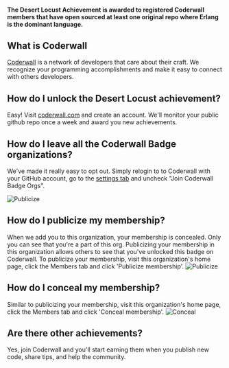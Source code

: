 #### The Desert Locust Achievement is awarded to registered Coderwall members that have open sourced at least one original repo where Erlang is the dominant language.

## What is Coderwall

[Coderwall](https://coderwall.com/gh) is a network of developers that care about their craft. We recognize your programming accomplishments and make it easy to connect with others developers.

## How do I unlock the Desert Locust achievement?

Easy! Visit [coderwall.com](https://coderwall.com/gh) and create an account. We'll monitor your public github repo once a week and award you new achievements.

## How do I leave all the Coderwall Badge organizations?

We've made it really easy to opt out. Simply relogin to to Coderwall with your GitHub account, go to the [settings tab](https://coderwall.com/settings) and uncheck "Join Coderwall Badge Orgs".

![Publicize](http://f.cl.ly/items/3v0t2B1t0X0o3Z0R1x1N/GHOrgUnlink.png)

## How do I publicize my membership?

When we add you to this organization, your membership is concealed. Only you can see that you're a part of this org. Publicizing your membership in this organization allows others to see that you've unlocked this badge on Coderwall. To publicize your membership, visit this organization's home page, click the Members tab and click 'Publicize membership'.
![Publicize](http://f.cl.ly/items/2v0K0i062p0u231Z1z1s/publicize.jpeg)

## How do I conceal my membership?

Similar to publicizing your membership, visit this organization's home page, click the Members tab and click 'Conceal membership'.
![Conceal](http://f.cl.ly/items/0A1p3b3t1X3a0n2q2j3O/conceal.jpeg)

## Are there other achievements?

Yes, join Coderwall and you'll start earning them when you publish new code, share tips, and help the community.
